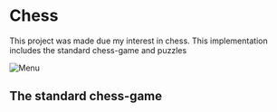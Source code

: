 # Chess



This project was made due my interest in chess. This implementation includes the standard chess-game and puzzles


![Menu](https://github.com/BenAmSchwitzen/Chess/assets/135648700/ca29a94b-ab62-416e-9349-8674f1f674e4)

## The standard chess-game
